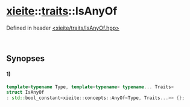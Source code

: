 # [xieite](../../xieite.md)\:\:[traits](../../traits.md)\:\:IsAnyOf
Defined in header [<xieite/traits/IsAnyOf.hpp>](../../../include/xieite/traits/IsAnyOf.hpp)

&nbsp;

## Synopses
#### 1)
```cpp
template<typename Type, template<typename> typename... Traits>
struct IsAnyOf
: std::bool_constant<xieite::concepts::AnyOf<Type, Traits...>> {};
```
